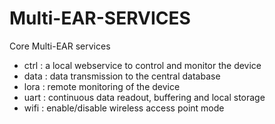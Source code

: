 # Multi-EAR-SERVICES

Core Multi-EAR services

- ctrl : a local webservice to control and monitor the device
- data : data transmission to the central database
- lora : remote monitoring of the device
- uart : continuous data readout, buffering and local storage
- wifi : enable/disable wireless access point mode
